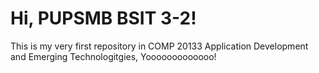 # Hi, PUPSMB BSIT 3-2!

This is my very first repository in COMP 20133 Application Development and Emerging Technologitgies, Yooooooooooooo!
